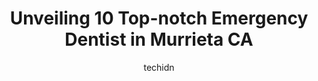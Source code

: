---
layout: ampstory
image: https://i0.wp.com/www.depkes.org/wp-content/uploads/2023/06/emergency-dentist-0-in-murrieta-ca-1685809144.jpeg?resize=640,853
author: techidn
featured: false
description: Discover the impressive array of Emergency Dentist options in Murrieta CA, where you can find 10 of the largest Emergency Dentist establishments in the area. From renowned classics to hidden
title: Unveiling 10 Top-notch Emergency Dentist in Murrieta CA
cover:
   title: Unveiling 10 Top-notch Emergency Dentist in Murrieta CA
   subtitle: Rickpate
   background: https://www.depkes.org/wp-content/uploads/2023/06/emergency-dentist-0-in-murrieta-ca-1685809144.jpeg

pages: 
 - layout: thirds
   top: <h1>#1 Western Dental & Orthodontics</h1>
   bottom: "<p>I was going through the process of having braces put on & the staff was nothing but helpful and encouraging! Alina made the payment process so easy to understand and work</p>"
   background: https://www.depkes.org/wp-content/uploads/2023/06/emergency-dentist-1-in-murrieta-ca-1685809145.jpeg
   backgroundblur: true
 - layout: thirds
   top: <h1>#2 Cal Oaks Dental</h1>
   bottom: "<p>Everyone at Cal Oaks Dental from Dr. Bringhurst to the dental hygienist are amazing.  My entire family has benefited from their fantastic services of cleanings, repairs, </p>"
   background: https://www.depkes.org/wp-content/uploads/2023/06/emergency-dentist-2-in-murrieta-ca-1685809145.jpeg
   cta:
      link: https://www.depkes.org/blog/unveiling-10-top-notch-emergency-dentist-in-murrieta-ca/
      text: Unveiling 10 Top-notch Emergency Dentist in Murrieta CA
 - layout: thirds
   top: <h1>#3 Castleview Dental Care</h1>
   bottom: "<p>26636 Margarita Rd, Murrieta, CA 92563, United States</p>"
   background: https://www.depkes.org/wp-content/uploads/2023/06/emergency-dentist-3-in-murrieta-ca-1685809145.jpeg
   cta:
      link: https://www.depkes.org/blog/unveiling-10-top-notch-emergency-dentist-in-murrieta-ca/
      text: Unveiling 10 Top-notch Emergency Dentist in Murrieta CA
 - layout: thirds
   top: <h1>#4 Jeff M Prais DDS</h1>
   bottom: "<p>39755 Murrieta Hot Springs Rd Suite #B110, Murrieta, CA 92563, United States</p>"
   background: https://images.unsplash.com/photo-1510906594845-bc082582c8cc?ixlib=rb-4.0.3&ixid=MnwxMjA3fDB8MHxwaG90by1wYWdlfHx8fGVufDB8fHx8&auto=format&fit=crop&w=640&h=853&q=80
   cta:
      link: https://www.depkes.org/blog/unveiling-10-top-notch-emergency-dentist-in-murrieta-ca/
      text: Unveiling 10 Top-notch Emergency Dentist in Murrieta CA
 - layout: thirds
   top: <h1>#5 Copper Canyon Smiles | Dentist in Murrieta</h1>
   bottom: "<p>23771 Washington Ave Ste H-102, Murrieta, CA 92562, United States</p>"
   background: https://images.unsplash.com/photo-1522441815192-d9f04eb0615c?ixlib=rb-4.0.3&ixid=MnwxMjA3fDB8MHxwaG90by1wYWdlfHx8fGVufDB8fHx8&auto=format&fit=crop&w=640&h=853&q=80
   cta:
      link: https://www.depkes.org/blog/unveiling-10-top-notch-emergency-dentist-in-murrieta-ca/
      text: Unveiling 10 Top-notch Emergency Dentist in Murrieta CA
 - layout: thirds
   top: <h1>#6 Gentle Dental Murrieta</h1>
   bottom: "<p>39872 Los Alamos Rd Suite A-1, Murrieta, CA 92562, United States</p>"
   background: https://images.unsplash.com/photo-1602536052359-ef94c21c5948?ixlib=rb-4.0.3&ixid=MnwxMjA3fDB8MHxwaG90by1wYWdlfHx8fGVufDB8fHx8&auto=format&fit=crop&w=640&h=853&q=80
   cta:
      link: https://www.depkes.org/blog/unveiling-10-top-notch-emergency-dentist-in-murrieta-ca/
      text: Unveiling 10 Top-notch Emergency Dentist in Murrieta CA
 - layout: thirds
   top: <h1>#7 Promenade Dental Care</h1>
   bottom: "<p>26957 Date St Suite B4, Murrieta, CA 92563, United States</p>"
   background: https://images.unsplash.com/photo-1518640467707-6811f4a6ab73?ixlib=rb-4.0.3&ixid=MnwxMjA3fDB8MHxwaG90by1wYWdlfHx8fGVufDB8fHx8&auto=format&fit=crop&w=640&h=853&q=80
   cta:
      link: https://www.depkes.org/blog/unveiling-10-top-notch-emergency-dentist-in-murrieta-ca/
      text: Unveiling 10 Top-notch Emergency Dentist in Murrieta CA
 - layout: thirds
   middle: Continue reading...
   background: https://images.unsplash.com/photo-1546497974-b213c9efb599?ixlib=rb-4.0.3&ixid=MnwxMjA3fDB8MHxwaG90by1wYWdlfHx8fGVufDB8fHx8&auto=format&fit=crop&w=640&h=853&q=80
   cta:
      link: https://www.depkes.org/blog/unveiling-10-top-notch-emergency-dentist-in-murrieta-ca/
      text: Unveiling 10 Top-notch Emergency Dentist in Murrieta CA
      
---